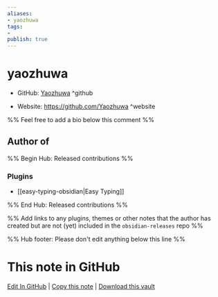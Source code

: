 ```yaml
---
aliases:
- yaozhuwa
tags:
- 
publish: true
---
```


# yaozhuwa

- GitHub: [Yaozhuwa](https://github.com/Yaozhuwa/) ^github
<!-- - Discord: `@` ^discord-->
- Website: <https://github.com/Yaozhuwa> ^website
<!-- - [[Publish sites|Publish site]]: ^publish-->

%% Feel free to add a bio below this comment %%


## Author of

%% Begin Hub: Released contributions %%
### Plugins
- [[easy-typing-obsidian|Easy Typing]]

%% End Hub: Released contributions %%

%% Add links to any plugins, themes or other notes that the author has created but are not (yet) included in the `obsidian-releases` repo %%

<!--
### Unlisted plugins
-->

<!--
### Others
-->

<!--
## Sponsor this author

- [[GitHub sponsors]]: [Sponsor @Yaozhuwa on GitHub Sponsors](https://github.com/sponsors/Yaozhuwa) ^github-sponsor
- [[Buy me a coffee]]: ^buy-me-a-coffee
- [[PayPal]]: ^paypal
- [[Patreon]]: ^patreon

-->

<!--
## Follow this author

- [[YouTube Channels|On YouTube]]: ^youtube
- Twitter: ^twitter
- ...
-->

%% Hub footer: Please don't edit anything below this line %%

# This note in GitHub

<span class="git-footer">[Edit In GitHub](https://github.dev/obsidian-community/obsidian-hub/blob/main/01%20-%20Community/People/Yaozhuwa.md "git-hub-edit-note") | [Copy this note](https://raw.githubusercontent.com/obsidian-community/obsidian-hub/main/01%20-%20Community/People/Yaozhuwa.md "git-hub-copy-note") | [Download this vault](https://github.com/obsidian-community/obsidian-hub/archive/refs/heads/main.zip "git-hub-download-vault") </span>
